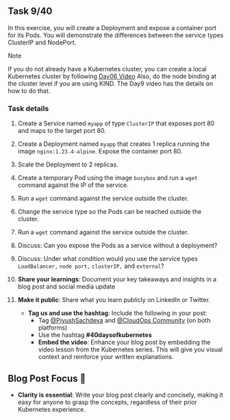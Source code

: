 ## Task 9/40


In this exercise, you will create a Deployment and expose a container port for its Pods. You will demonstrate the differences between the service types ClusterIP and NodePort.

> [!NOTE]
> If you do not already have a Kubernetes cluster, you can create a local Kubernetes cluster by following [Day06 Video](https://youtu.be/RORhczcOrWs)
> Also, do the node binding at the cluster level if you are using KIND. The Day9 video has the details on how to do that.

### Task details
1. Create a Service named `myapp` of type `ClusterIP` that exposes port 80 and maps to the target port 80.
2. Create a Deployment named `myapp` that creates 1 replica running the image `nginx:1.23.4-alpine`. Expose the container port 80.
3. Scale the Deployment to 2 replicas.
4. Create a temporary Pod using the image `busybox` and run a `wget` command against the IP of the service.
5. Run a `wget` command against the service outside the cluster.
6. Change the service type so the Pods can be reached outside the cluster.
7. Run a `wget` command against the service outside the cluster.
8. Discuss: Can you expose the Pods as a service without a deployment?
9. Discuss: Under what condition would you use the service types `LoadBalancer,` `node port,` `clusterIP,` and `external`?


3. **Share your learnings**: Document your key takeaways and insights in a blog post and social media update
4. **Make it public**: Share what you learn publicly on LinkedIn or Twitter.
   - **Tag us and use the hashtag**: Include the following in your post:
     - Tag [@PiyushSachdeva](https://www.linkedin.com/in/piyush-sachdeva) and [@CloudOps Community](https://www.linkedin.com/company/thecloudopscomm) (on both platforms)
     - Use the hashtag **#40daysofkubernetes**
     - **Embed the video**: Enhance your blog post by embedding the video lesson from the Kubernetes series. This will give you visual context and reinforce your written explanations.

## Blog Post Focus 📝

- **Clarity is essential**: Write your blog post clearly and concisely, making it easy for anyone to grasp the concepts, regardless of their prior Kubernetes experience.

